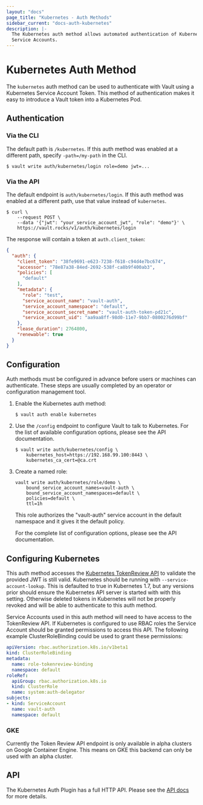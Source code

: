 ```yaml
---
layout: "docs"
page_title: "Kubernetes - Auth Methods"
sidebar_current: "docs-auth-kubernetes"
description: |-
  The Kubernetes auth method allows automated authentication of Kubernetes
  Service Accounts.
---
```


# Kubernetes Auth Method

The `kubernetes` auth method can be used to authenticate with Vault using a
Kubernetes Service Account Token. This method of authentication makes it easy to
introduce a Vault token into a Kubernetes Pod.

## Authentication

### Via the CLI

The default path is `/kubernetes`. If this auth method was enabled at a
different path, specify `-path=/my-path` in the CLI.


```text
$ vault write auth/kubernetes/login role=demo jwt=...
```

### Via the API

The default endpoint is `auth/kubernetes/login`. If this auth method was enabled
at a different path, use that value instead of `kubernetes`.

```shell
$ curl \
    --request POST \
    --data '{"jwt": "your_service_account_jwt", "role": "demo"}' \
    https://vault.rocks/v1/auth/kubernetes/login
```

The response will contain a token at `auth.client_token`:

```json
{
  "auth": {
    "client_token": "38fe9691-e623-7238-f618-c94d4e7bc674",
    "accessor": "78e87a38-84ed-2692-538f-ca8b9f400ab3",
    "policies": [
      "default"
    ],
    "metadata": {
      "role": "test",
      "service_account_name": "vault-auth",
      "service_account_namespace": "default",
      "service_account_secret_name": "vault-auth-token-pd21c",
      "service_account_uid": "aa9aa8ff-98d0-11e7-9bb7-0800276d99bf"
    },
    "lease_duration": 2764800,
    "renewable": true
  }
}
```

## Configuration

Auth methods must be configured in advance before users or machines can
authenticate. These steps are usually completed by an operator or configuration
management tool.


1. Enable the Kubernetes auth method:

    ```text
    $ vault auth enable kubernetes
    ```

1. Use the `/config` endpoint to configure Vault to talk to Kubernetes. For the
list of available configuration options, please see the API documentation.

    ```text
    $ vault write auth/kubernetes/config \
        kubernetes_host=https://192.168.99.100:8443 \
        kubernetes_ca_cert=@ca.crt
    ```

1. Create a named role:

    ```text
    vault write auth/kubernetes/role/demo \
        bound_service_account_names=vault-auth \
        bound_service_account_namespaces=default \
        policies=default \
        ttl=1h
    ```

    This role authorizes the "vault-auth" service account in the default
    namespace and it gives it the default policy.

    For the complete list of configuration options, please see the API
    documentation.

## Configuring Kubernetes

This auth method accesses the [Kubernetes TokenReview API][k8s-tokenreview] to
validate the provided JWT is still valid. Kubernetes should be running with
`--service-account-lookup`. This is defaulted to true in Kubernetes 1.7, but any
versions prior should ensure the Kubernetes API server is started with with this
setting. Otherwise deleted tokens in Kubernetes will not be properly revoked and
will be able to authenticate to this auth method.

Service Accounts used in this auth method will need to have access to the
TokenReview API. If Kubernetes is configured to use RBAC roles the Service
Account should be granted permissions to access this API. The following
example ClusterRoleBinding could be used to grant these permissions:

```yaml
apiVersion: rbac.authorization.k8s.io/v1beta1
kind: ClusterRoleBinding
metadata:
  name: role-tokenreview-binding
  namespace: default
roleRef:
  apiGroup: rbac.authorization.k8s.io
  kind: ClusterRole
  name: system:auth-delegator
subjects:
- kind: ServiceAccount
  name: vault-auth
  namespace: default
```

### GKE

Currently the Token Review API endpoint is only available in alpha clusters on
Google Container Engine. This means on GKE this backend can only be used with an
alpha cluster.

## API

The Kubernetes Auth Plugin has a full HTTP API. Please see the
[API docs](/api/auth/kubernetes/index.html) for more details.

[k8s-tokenreview]: https://kubernetes.io/docs/api-reference/v1.7/#tokenreview-v1-authentication
